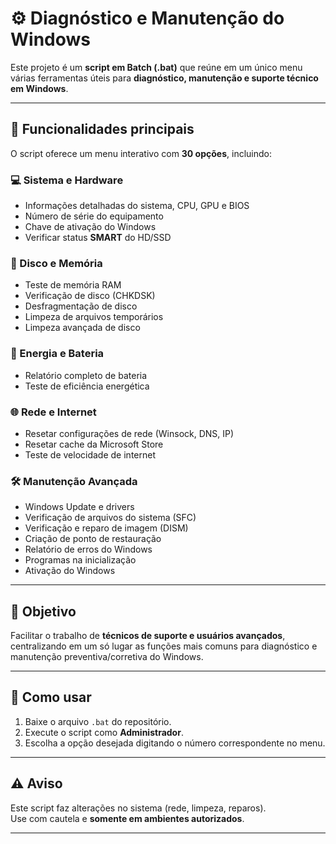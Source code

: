 # ⚙️ Diagnóstico e Manutenção do Windows

Este projeto é um **script em Batch (.bat)** que reúne em um único menu várias ferramentas úteis para **diagnóstico, manutenção e suporte técnico em Windows**.

---

## 🔧 Funcionalidades principais

O script oferece um menu interativo com **30 opções**, incluindo:

### 💻 Sistema e Hardware
- Informações detalhadas do sistema, CPU, GPU e BIOS  
- Número de série do equipamento  
- Chave de ativação do Windows  
- Verificar status **SMART** do HD/SSD  

### 📀 Disco e Memória
- Teste de memória RAM  
- Verificação de disco (CHKDSK)  
- Desfragmentação de disco  
- Limpeza de arquivos temporários  
- Limpeza avançada de disco  

### 🔋 Energia e Bateria
- Relatório completo de bateria  
- Teste de eficiência energética  

### 🌐 Rede e Internet
- Resetar configurações de rede (Winsock, DNS, IP)  
- Resetar cache da Microsoft Store  
- Teste de velocidade de internet  

### 🛠️ Manutenção Avançada
- Windows Update e drivers  
- Verificação de arquivos do sistema (SFC)  
- Verificação e reparo de imagem (DISM)  
- Criação de ponto de restauração  
- Relatório de erros do Windows  
- Programas na inicialização   
- Ativação do Windows  

---

## 🎯 Objetivo

Facilitar o trabalho de **técnicos de suporte e usuários avançados**, centralizando em um só lugar as funções mais comuns para diagnóstico e manutenção preventiva/corretiva do Windows.

---

## 🚀 Como usar

1. Baixe o arquivo `.bat` do repositório.  
2. Execute o script como **Administrador**.  
3. Escolha a opção desejada digitando o número correspondente no menu.  

---

## ⚠️ Aviso

Este script faz alterações no sistema (rede, limpeza, reparos).  
Use com cautela e **somente em ambientes autorizados**.  

---
